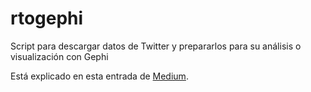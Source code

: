 # rtogephi
Script para descargar datos de Twitter y prepararlos para su análisis o visualización con Gephi

Está explicado en esta entrada de <a href="https://medium.com/@jantleon/analizando-la-conversaci%C3%B3n-en-twitter-con-r-y-gephi-501a98a4e64a">Medium</a>.
